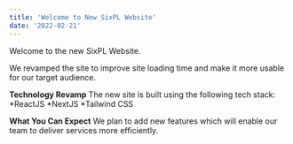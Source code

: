 ```yaml
---
title: 'Welcome to New SixPL Website'
date: '2022-02-21'
---
```


Welcome to the new SixPL Website. 

We revamped the site to improve site loading time and make it more usable for our target audience.

**Technology Revamp**
The new site is built using the following tech stack:
*ReactJS
*NextJS
*Tailwind CSS

**What You Can Expect**
We plan to add new features which will enable our team to deliver services more efficiently. 
